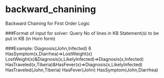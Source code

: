 backward_chanining
==================
Backward Chaining for First Order Logic

###Format of input for solver:
Query
No of lines in KB
Statement(s) to be put in KB (in Horn form)

###Example:
Diagnosis(John,Infected)
6
HasSymptom(x,Diarrhea)=>LostWeight(x)
LostWeight(x)&Diagnosis(x,LikelyInfected)=>Diagnosis(x,Infected)
HasTraveled(x,Tiberia)&HasFever(x)=>Diagnosis(x,LikelyInfected)
HasTraveled(John,Tiberia)
HasFever(John)
HasSymptom(John,Diarrhea)
